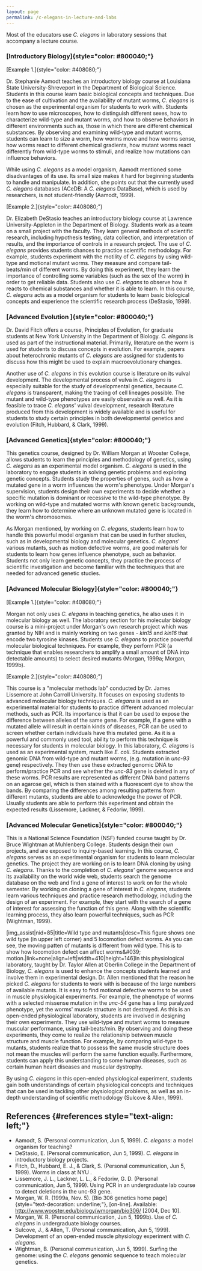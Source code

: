 ```yaml
---
layout: page
permalink: /c-elegans-in-lecture-and-labs
---
```

Most of the educators use *C. elegans* in laboratory sessions that
accompany a lecture course.

### [Introductory Biology]{style="color: #800040;"}

[Example 1.]{style="color: #408080;"}

Dr. Stephanie Aamodt teaches an introductory biology course at Louisiana
State University-Shreveport in the Department of Biological Science.
Students in this course learn basic biological concepts and techniques.
Due to the ease of cultivation and the availability of mutant worms, *C.
elegans* is chosen as the experimental organism for students to work
with. Students learn how to use microscopes, how to distinguish
different sexes, how to characterize wild-type and mutant worms, and how
to observe behaviors in different environments such as, those in which
there are different chemical substances. By observing and examining
wild-type and mutant worms, students can learn to size a worm, how worms
move and how worms sense, how worms react to different chemical
gradients, how mutant worms react differently from wild-type worms to
stimuli, and realize how mutations can influence behaviors.

While using *C. elegans* as a model organism, Aamodt mentioned some
disadvantages of its use. Its small size makes it hard for beginning
students to handle and manipulate. In addition, she points out that the
currently used *C. elegans* databases (ACeDB: A *C. elegans* DataBase),
which is used by researchers, is not student-friendly (Aamodt, 1999).

[Example 2.]{style="color: #408080;"}

Dr. Elizabeth DeStasio teaches an introductory biology course at
Lawrence University-Appleton in the Department of Biology. Students work
as a team on a small project with the faculty. They learn general
methods of scientific research, including hypothesis testing, data
collection, and interpretation of results, and the importance of
controls in a research project. The use of *C. elegans* provides
students chances to practice scientific methodology. For example,
students experiment with the motility of *C. elegans* by using wild-type
and motional mutant worms. They measure and compare tail-beats/min of
different worms. By doing this experiment, they learn the importance of
controlling some variables (such as the sex of the worm) in order to get
reliable data. Students also use *C. elegans* to observe how it reacts
to chemical substances and whether it is able to learn. In this course,
*C. elegans* acts as a model organism for students to learn basic
biological concepts and experience the scientific research process
(DeStasio, 1999).

### [Advanced Evolution ]{style="color: #800040;"}

Dr. David Fitch offers a course, Principles of Evolution, for graduate
students at New York University in the Department of Biology. *C.
elegans* is used as part of the instructional material. Primarily,
literature on the worm is used for students to discuss concepts in
evolution. For example, papers about heterochronic mutants of *C.
elegans* are assigned for students to discuss how this might be used to
explain macroevolutionary changes.

Another use of *C. elegans* in this evolution course is literature on
its vulval development. The developmental process of vulva in *C.
elegans* is especially suitable for the study of developmental genetics,
because *C. elegans* is transparent, making the tracing of cell lineages
possible. The mutant and wild-type phenotypes are easily observable as
well. As it is feasible to trace *C. elegans*\' vulval development,
research literature produced from this development is widely available
and is useful for students to study certain principles in both
developmental genetics and evolution (Fitch, Hubbard, & Clark, 1999).

### [Advanced Genetics]{style="color: #800040;"}

This genetics course, designed by Dr. William Morgan at Wooster College,
allows students to learn the principles and methodology of genetics,
using *C. elegans* as an experimental model organism. *C. elegans* is
used in the laboratory to engage students in solving genetic problems
and exploring genetic concepts. Students study the properties of genes,
such as how a mutated gene in a worm influences the worm\'s phenotype.
Under Morgan\'s supervision, students design their own experiments to
decide whether a specific mutation is dominant or recessive to the
wild-type phenotype. By working on wild-type and mutated worms with
known genetic backgrounds, they learn how to determine where an unknown
mutated gene is located in the worm\'s chromosomes.

As Morgan mentioned, by working on *C. elegans*, students learn how to
handle this powerful model organism that can be used in further studies,
such as in developmental biology and molecular genetics. *C. elegans*\'
various mutants, such as motion defective worms, are good materials for
students to learn how genes influence phenotype, such as behavior.
Students not only learn genetic concepts, they practice the process of
scientific investigation and become familiar with the techniques that
are needed for advanced genetic studies.

### [Advanced Molecular Biology]{style="color: #800040;"}

[Example 1.]{style="color: #408080;"}

Morgan not only uses *C. elegans* in teaching genetics, he also uses it
in molecular biology as well. The laboratory section for his molecular
biology course is a mini-project under Morgan\'s own research project
which was granted by NIH and is mainly working on two genes - *kin15*
and *kin16* that encode two tyrosine kinases. Students use *C. elegans*
to practice powerful molecular biological techniques. For example, they
perform PCR (a technique that enables researchers to amplify a small
amount of DNA into detectable amounts) to select desired mutants
(Morgan, 1999a; Morgan, 1999b).

[Example 2.]{style="color: #408080;"}

This course is a \"molecular methods lab\" conducted by Dr. James
Lissemore at John Carroll University. It focuses on exposing students to
advanced molecular biology techniques. *C. elegans* is used as an
experimental material for students to practice different advanced
molecular methods, such as PCR. Its importance is that it can be used to
expose the difference between alleles of the same gene. For example, if
a gene with a mutated allele will result in certain kinds of diseases,
PCR can be used to screen whether certain individuals have this mutated
gene. As it is a powerful and commonly used tool, ability to perform
this technique is necessary for students in molecular biology. In this
laboratory, *C. elegans* is used as an experimental system, much like
*E. coli*. Students extracted genomic DNA from wild-type and mutant
worms, (e.g. mutation in *unc-93* gene) respectively. They then use
these extracted genomic DNA to perform/practice PCR and see whether the
*unc-93* gene is deleted in any of these worms. PCR results are
represented as different DNA band patterns on an agarose gel, which is
then stained with a fluorescent dye to show the bands. By comparing the
differences among resulting patterns from different mutants, students
are able to acknowledge the power of PCR. Usually students are able to
perform this experiment and obtain the expected results (Lissemore,
Lackner, & Fedoriw, 1999).

### [Advanced Molecular Genetics]{style="color: #800040;"}

This is a National Science Foundation (NSF) funded course taught by Dr.
Bruce Wightman at Muhlenberg College. Students design their own
projects, and are exposed to inquiry-based learning. In this course, *C.
elegans* serves as an experimental organism for students to learn
molecular genetics. The project they are working on is to learn DNA
cloning by using *C. elegans*. Thanks to the completion of *C.
elegans*\' genome sequence and its availability on the world wide web,
students search the genome database on the web and find a gene of
interest to work on for the whole semester. By working on cloning a gene
of interest in *C. elegans*, students learn various techniques and
practice research methodology, including the design of an experiment.
For example, they start with the search of a gene of interest for
assessing the function of this gene. Along with the scientific learning
process, they also learn powerful techniques, such as PCR (Wightman,
1999).

\[img\_assist\|nid=85\|title=Wild type and mutants\|desc=This figure
shows one wild type (in upper left corner) and 5 locomotion defect
worms. As you can see, the moving patten of mutants is different from
wild type. This is to show how locomotion defect can affect worms&\#039;
motion.\|link=none\|align=left\|width=410\|height=146\]In this
physiological laboratory, taught by Dr. Taylor Allen at Oberlin College
in the Department of Biology, *C. elegans* is used to enhance the
concepts students learned and involve them in experimental design. Dr.
Allen mentioned that the reason he picked *C. elegans* for students to
work with is because of the large numbers of available mutants. It is
easy to find motional defective worms to be used in muscle physiological
experiments. For example, the phenotype of worms with a selected
missense mutation in the *unc-54* gene has a limp paralyzed phenotype,
yet the worms\' muscle structure is not destroyed. As this is an
open-ended physiological laboratory, students are involved in designing
their own experiments. They use wild-type and mutant worms to measure
muscular performance, using tail-beats/min. By observing and doing these
experiments, they come to realize the relationship between muscle
structure and muscle function. For example, by comparing wild-type to
mutants, students realize that to possess the same muscle structure does
not mean the muscles will perform the same function equally.
Furthermore, students can apply this understanding to some human
diseases, such as certain human heart diseases and muscular dystrophy.

By using *C. elegans* in this open-ended physiological experiment,
students gain both understandings of certain physiological concepts and
techniques that can be used in tackling other physiological problems, as
well as an in-depth understanding of scientific methodology (Sulcove &
Allen, 1999).

References {#references style="text-align: left;"}
----------

-   Aamodt, S. (Personal communication, Jun 5, 1999). *C. elegans*: a
    model organism for teaching?
-   DeStasio, E. (Personal communication, Jun 5, 1999). *C. elegans* in
    introductory biology projects.
-   Fitch, D., Hubbard, E. J., & Clark, S. (Personal communication, Jun
    5, 1999). Worms in class at NYU .
-   Lissemore, J. L., Lackner, L. L., & Fedoriw, G. D. (Personal
    communication, Jun 5, 1999). Using PCR in an undergraduate lab
    course to detect deletions in the unc-93 gene.
-   Morgan, W. R. (1999a, Nov. 5). [Bio 306 genetics home
    page]{style="text-decoration: underline;"}, \[on-line\]. Available:
    http://www.wooster.edu/biology/wmorgan/bio306/ \[2004, Dec 10\].
-   Morgan, W. R. (Personal communication, Jun 5, 1999b). Use of *C.
    elegans* in undergraduate biology courses.
-   Sulcove, J., & Allen, T. (Personal communication, Jun 5, 1999).
    Development of an open-ended muscle physiology experiment with *C.
    elegans*.
-   Wightman, B. (Personal communication, Jun 5, 1999). Surfing the
    genome: using the *C. elegans* genomic sequence to teach molecular
    genetics.
